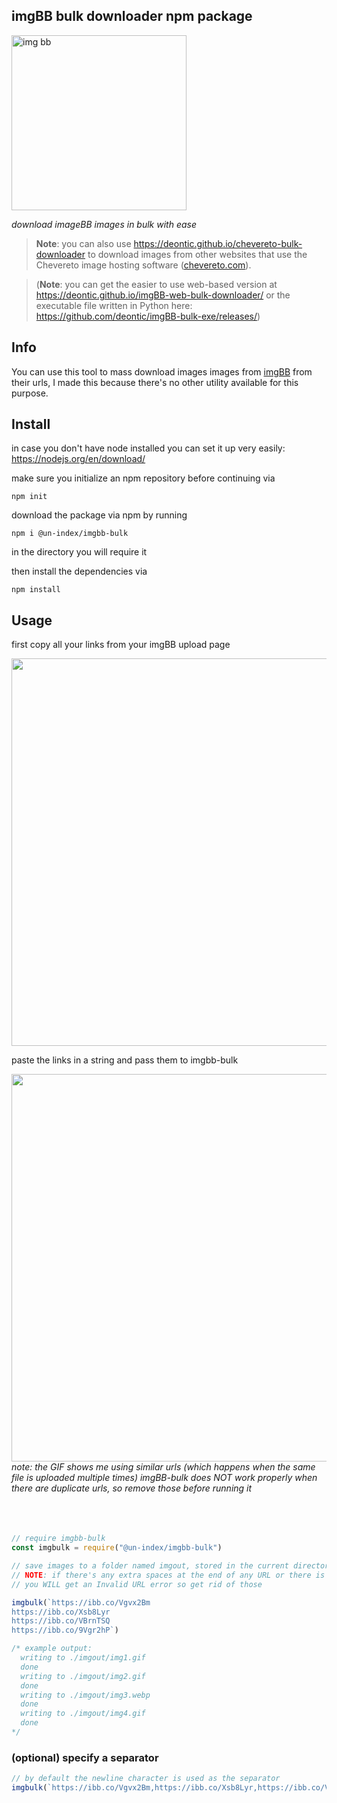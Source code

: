 ## imgBB bulk downloader npm package
<img src = "https://user-images.githubusercontent.com/68165727/131923011-65df82b2-6520-4228-81dc-6079d4fb6cde.jpg" alt = "img bb" width=280 >

 _download imageBB images in bulk with ease_
 
  > **Note**: you can also use https://deontic.github.io/chevereto-bulk-downloader to download images from other websites that use the Chevereto image hosting software ([chevereto.com](https://chevereto.com/)).

 >(**Note**: you can get the easier to use web-based version at https://deontic.github.io/imgBB-web-bulk-downloader/ or the executable file written in Python here: https://github.com/deontic/imgBB-bulk-exe/releases/)

## Info


You can use this tool to mass download images images from [imgBB](https://imgbb.com/) from their urls,
I made this because there's no other utility available for this purpose.


## Install

in case you don't have node installed you can set it up very easily: https://nodejs.org/en/download/

make sure you initialize an npm repository before continuing via
```
npm init
```

download the package via npm by running 
```
npm i @un-index/imgbb-bulk
```
in the directory you will require it

then install the dependencies via 
```
npm install
```

## Usage

first copy all your links from your imgBB upload page



<img src = "https://user-images.githubusercontent.com/68165727/132007868-764525db-b23d-4099-ba05-48a27b580c3a.gif" width = 620/>

paste the links in a string and pass them to imgbb-bulk

<img src = "https://user-images.githubusercontent.com/68165727/132009542-37dcceea-92e3-485d-8b44-64d276ff8a93.gif" width = 620/>
<i>note: the GIF shows me using similar urls (which happens when the same file is uploaded multiple times) imgBB-bulk does NOT work properly when there are duplicate urls, so remove those before running it</i>
                                                                                                            
                                                                                                            
                                                                                                            
```js
// require imgbb-bulk
const imgbulk = require("@un-index/imgbb-bulk")

// save images to a folder named imgout, stored in the current directory
// NOTE: if there's any extra spaces at the end of any URL or there is a newline at the end,
// you WILL get an Invalid URL error so get rid of those

imgbulk(`https://ibb.co/Vgvx2Bm
https://ibb.co/Xsb8Lyr
https://ibb.co/VBrnTSQ
https://ibb.co/9Vgr2hP`)

/* example output:
  writing to ./imgout/img1.gif
  done
  writing to ./imgout/img2.gif
  done
  writing to ./imgout/img3.webp
  done
  writing to ./imgout/img4.gif
  done
*/
```
### (optional) specify a separator

```js
// by default the newline character is used as the separator
imgbulk(`https://ibb.co/Vgvx2Bm,https://ibb.co/Xsb8Lyr,https://ibb.co/VBrnTSQ,https://ibb.co/9Vgr2hP`, ",")
```


